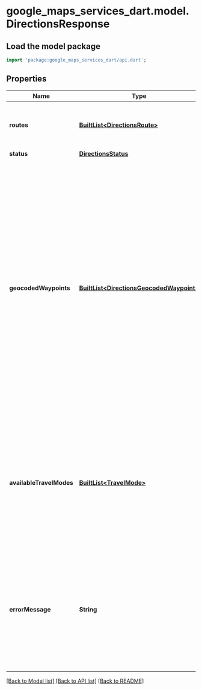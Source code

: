 # google_maps_services_dart.model.DirectionsResponse

## Load the model package
```dart
import 'package:google_maps_services_dart/api.dart';
```

## Properties
Name | Type | Description | Notes
------------ | ------------- | ------------- | -------------
**routes** | [**BuiltList&lt;DirectionsRoute&gt;**](DirectionsRoute.md) | Contains an array of routes from the origin to the destination. Routes consist of nested Legs and Steps. | 
**status** | [**DirectionsStatus**](DirectionsStatus.md) |  | 
**geocodedWaypoints** | [**BuiltList&lt;DirectionsGeocodedWaypoint&gt;**](DirectionsGeocodedWaypoint.md) | Contains an array with details about the geocoding of origin, destination and waypoints. Elements in the geocoded_waypoints array correspond, by their zero-based position, to the origin, the waypoints in the order they are specified, and the destination.  These details will not be present for waypoints specified as textual latitude/longitude values if the service returns no results. This is because such waypoints are only reverse geocoded to obtain their representative address after a route has been found. An empty JSON object will occupy the corresponding places in the geocoded_waypoints array.  | [optional] 
**availableTravelModes** | [**BuiltList&lt;TravelMode&gt;**](TravelMode.md) | Contains an array of available travel modes. This field is returned when a request specifies a travel mode and gets no results. The array contains the available travel modes in the countries of the given set of waypoints. This field is not returned if one or more of the waypoints are 'via waypoints'. | [optional] 
**errorMessage** | **String** | When the service returns a status code other than `OK`, there may be an additional `error_message` field within the response object. This field contains more detailed information about thereasons behind the given status code. This field is not always returned, and its content is subject to change.  | [optional] 

[[Back to Model list]](../README.md#documentation-for-models) [[Back to API list]](../README.md#documentation-for-api-endpoints) [[Back to README]](../README.md)


